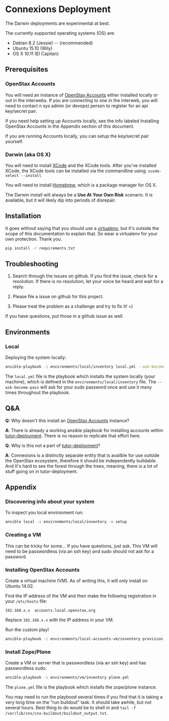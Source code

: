 # Connexions Deployment

The Darwin deployments are experimental at best.

The currently supported operating systems (OS) are:

- Debian 8.2 (Jessie) -- (recommended)
- Ubuntu 15.10 (Wily)
- OS X 10.11 (El Capitan)

## Prerequisites

### OpenStax Accounts

You will need an instance of [OpenStax Accounts](https://github.com/openstax/accounts) either installed locally or out in the interwebs. If you are connecting to one in the interweb, you will need to contact n sys admin (or devops) person to register for an api key/secret pair.

If you need help setting up Accounts locally, see the info labeled Installing OpenStax Accounts in the Appendix section of this document.

If you are running Accounts locally, you can setup the key/secret pair yourself.

### Darwin (aka OS X)

You will need to install [XCode](https://developer.apple.com/xcode/) and the XCode tools. After you've installed XCode, the XCode tools can be installed via the commandline using: ``xcode-select --install``

You will need to install [Homebrew](http://brew.sh/), which is a package manager for OS X.

The Darwin install will always be a **Use At Your Own Risk** scenario. It is available, but it will likely dip into periods of disrepair.

## Installation

It goes without saying that you should use a [virtualenv](https://virtualenv.readthedocs.org/en/latest/), but it's outside the scope of this documentation to explain that. So wear a virtualenv for your own protection. Thank you.

```sh
pip install -r requirements.txt
```

## Troubleshooting

1. Search through the issues on github. If you find the issue, check for a resolution. If there is no resolution, let your voice be heard and wait for a reply.

2. Please file a issue on github for this project.

3. Please treat the problem as a challenge and try to fix it! =)

If you have questions, put those in a github issue as well.

## Environments

### Local

Deploying the system locally:

```sh
ansible-playbook -i environments/local/inventory local.yml --ask-become-pass
```

The ``local.yml`` file is the playbook which installs the system locally (your machine), which is defined in the ``environments/local/inventory`` file.
The ``--ask-become-pass`` will ask for your sudo password once and use it many times throughout the playbook.

## Q&A

**Q**: Why doesn't this install an [OpenStax Accounts](https://github.com/openstax/accounts) instance?

**A**: There is already a working ansible playbook for installing accounts within [tutor-deployment](https://github.com/openstax/tutor-deployment). There is no reason to replicate that effort here.


**Q**: Why is this not a part of [tutor-deployment](https://github.com/openstax/tutor-deployment)?

**A**: Connexions is a distinctly separate entity that is availble for use outside the OpenStax ecosystem, therefore it should be independently buildable. And It's hard to see the forest through the trees, meaning, there is a lot of stuff going on in tutor-deployment.

## Appendix

### Discovering info about your system


To inspect you local environment run:

```sh
ansible local -i environments/local/inventory -m setup
```

### Creating a VM

This can be tricky for some... If you have questions, just ask. This VM will need to be passwordless (via an ssh key) and sudo should not ask for a password. 

### Installing OpenStax Accounts

Create a virtual machine (VM). As of writing this, it will only install on Ubuntu 14.02.

Find the IP address of the VM and then make the following registration in your ``/etc/hosts`` file:

```
192.168.x.x  accounts.local.openstax.org
```

Replace ``192.168.x.x`` with the IP address in your VM.

Run the custom play!

```sh
ansible-playbook -i environments/local-accounts-vm/inventory provision_accounts.yml
```

### Install Zope/Plone

Create a VM or server that is passwordless (via an ssh key) and has passwordless sudo.

```sh
ansible-playbook -i environments/vm/inventory plone.yml
```

The ``plone.yml`` file is the playbook which installs the zope/plone instance.

You may need to run the playbood several times if you find that it is taking a very long time on the "run buildout" task. It should take awhile, but not several hours. Best thing to do would be to shell in and ``tail -f /var/lib/cnx/cnx-buildout/buildout_output.txt``.

